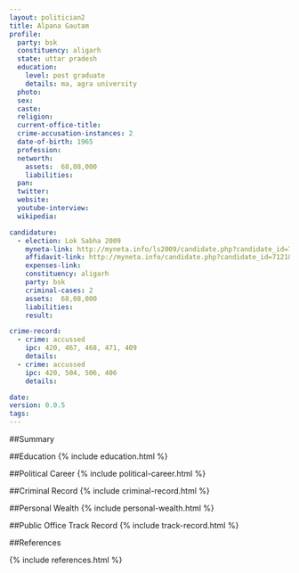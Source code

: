 ```yaml
---
layout: politician2
title: Alpana Gautam
profile: 
  party: bsk
  constituency: aligarh
  state: uttar pradesh
  education: 
    level: post graduate
    details: ma, agra university
  photo: 
  sex: 
  caste: 
  religion: 
  current-office-title: 
  crime-accusation-instances: 2
  date-of-birth: 1965
  profession: 
  networth: 
    assets:  68,08,000
    liabilities: 
  pan: 
  twitter: 
  website: 
  youtube-interview: 
  wikipedia: 

candidature: 
  - election: Lok Sabha 2009
    myneta-link: http://myneta.info/ls2009/candidate.php?candidate_id=7121
    affidavit-link: http://myneta.info/candidate.php?candidate_id=7121&scan=original
    expenses-link: 
    constituency: aligarh 
    party: bsk
    criminal-cases: 2
    assets:  68,08,000
    liabilities: 
    result:  

crime-record: 
  - crime: accussed
    ipc: 420, 467, 468, 471, 409
    details:    
  - crime: accussed
    ipc: 420, 504, 506, 406
    details:    

date: 
version: 0.0.5
tags: 
---
```

##Summary


##Education
{% include education.html %}


##Political Career
{% include political-career.html %}


##Criminal Record
{% include criminal-record.html %}


##Personal Wealth
{% include personal-wealth.html %}


##Public Office Track Record
{% include track-record.html %}


##References


{% include references.html %}